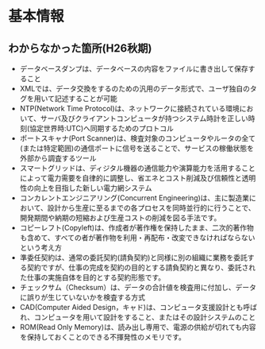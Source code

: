 # 基本情報

## わからなかった箇所(H26秋期)

* データベースダンプは、データベースの内容をファイルに書き出して保存すること
* XMLでは、データ交換をするのための汎用のデータ形式で、ユーザ独自のタグを用いて記述することが可能
* NTP(Network Time Protocol)は、ネットワークに接続されている環境において、サーバ及びクライアントコンピュータが持つシステム時計を正しい時刻(協定世界時:UTC)へ同期するためのプロトコル
* ポートスキャナ(Port Scanner)は、検査対象のコンピュータやルータの全て(または特定範囲)の通信ポートに信号を送ることで、サービスの稼働状態を外部から調査するツール
* スマートグリッドは、ディジタル機器の通信能力や演算能力を活用することによって電力需要を自律的に調整し、省エネとコスト削減及び信頼性と透明性の向上を目指した新しい電力網システム
* コンカレントエンジニアリング(Concurrent Engineering)は、主に製造業において、設計から生産に至るまでの各プロセスを同時並行的に行うことで、開発期間や納期の短縮および生産コストの削減を図る手法です。
* コピーレフト(Copyleft)は、作成者が著作権を保持したまま、二次的著作物も含めて、すべての者が著作物を利用・再配布・改変できなければならないという考え方
* 準委任契約は、通常の委託契約(請負契約)と同様に別の組織に業務を委託する契約ですが、仕事の完成を契約の目的とする請負契約と異なり、委託された仕事の実施自体を目的とする契約形態です。
* チェックサム（Checksum）は、データの合計値を検査用に付加し、データに誤りが生じていないかを検査する方式
* CAD(Computer Aided Design，キャド)は、コンピュータ支援設計とも呼ばれ、コンピュータを用いて設計をすること、またはその設計システムのこと
* ROM(Read Only Memory)は、読み出し専用で、電源の供給が切れても内容を保持しておくことのできる不揮発性のメモリです。